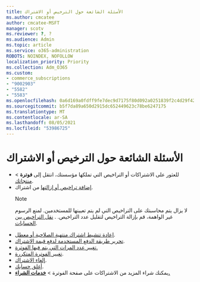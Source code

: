 ```yaml
---
title: الأسئلة الشائعة حول الترخيص أو الاشتراك
ms.author: cmcatee
author: cmcatee-MSFT
manager: scotv
ms.reviewer: ?, ?
ms.audience: Admin
ms.topic: article
ms.service: o365-administration
ROBOTS: NOINDEX, NOFOLLOW
localization_priority: Priority
ms.collection: Adm_O365
ms.custom:
- commerce_subscriptions
- "9002903"
- "5582"
- "5583"
ms.openlocfilehash: 0a6d169a0fdff9fe7dec9d7175f80d092a0251839f2c4d29f42f1b884c6a6f44
ms.sourcegitcommit: b5f7da89a650d2915dc652449623c78be6247175
ms.translationtype: MT
ms.contentlocale: ar-SA
ms.lasthandoff: 08/05/2021
ms.locfileid: "53986725"
---
```

# <a name="license-or-subscription-faq"></a>الأسئلة الشائعة حول الترخيص أو الاشتراك

- للعثور على الاشتراكات أو التراخيص التي تملكها مؤسستك، انتقل إلى **فوترة**  >  [منتجاتك](https://go.microsoft.com/fwlink/p/?linkid=842054).
- [إضافة تراخيص أو إزالتها](https://docs.microsoft.com/alchemyinsights/how-to-add-or-reduce-licenses) من اشتراك.
    > [!NOTE]
    > لا يزال يتم محاسبتك على التراخيص التي لم يتم تعيينها للمستخدمين. لمنع الرسوم غير الواهمة، قم بإزالة التراخيص لتقليل عدد التراخيص.
. [نقل التراخيص بين الحسابات](https://docs.microsoft.com/alchemyinsights/transfer-licenses-between-tenants).
- [إعادة تنشيط اشتراك منتهية الصلاحية أو معطل](https://go.microsoft.com/fwlink/p/?linkid=2117519).
- [تحرير طريقة الدفع المستخدمة لدفع قيمة الاشتراك](https://go.microsoft.com/fwlink/p/?linkid=2117167).
- [تغيير عدد المرات التي يتم فيها الفوترة.](https://go.microsoft.com/fwlink/p/?linkid=2119112)
- [تغيير الفوترة المتكررة](https://go.microsoft.com/fwlink/p/?linkid=2119216).
- [إلغاء الاشتراك](https://go.microsoft.com/fwlink/p/?linkid=2119113).
- [أغلق حسابك](https://docs.microsoft.com/alchemyinsights/how-to-close-your-account).
- يمكنك شراء المزيد من الاشتراكات على صفحة الفوترة > **[خدمات الشراء.](https://go.microsoft.com/fwlink/p/?linkid=868433)**